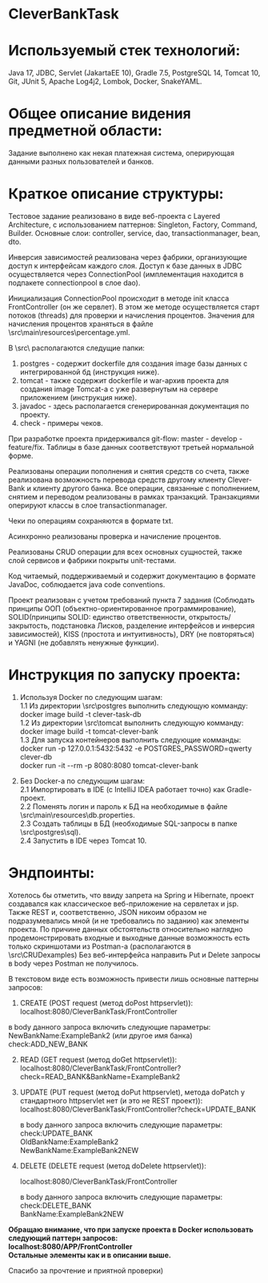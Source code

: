 # CleverBankTask

# Используемый стек технологий:
Java 17, JDBC, Servlet (JakartaEE 10), Gradle 7.5, PostgreSQL 14, Tomcat 10, Git, JUnit 5, Apache Log4j2, Lombok, Docker, SnakeYAML.
# Общее описание видения предметной области:
Задание выполнено как некая платежная система, оперирующая данными разных пользователей и банков.

# Краткое описание структуры:
Тестовое задание реализовано в виде веб-проекта c Layered Architecture, с использованием паттернов: Singleton, Factory, Command, Builder.
Основные слои: controller, service, dao, transactionmanager, bean, dto.

Инверсия зависимостей реализована через фабрики, организующие доступ к интерфейсам каждого слоя.
Доступ к базе данных в JDBC осуществляется через ConnectionPool (имплементация находится в подпакете connectionpool в слое dao).

Инициализация ConnectionPool происходит в методе init класса FrontController (он же сервлет).
В этом же методе осуществляется старт потоков (threads) для проверки и начисления процентов.
Значения для начисления процентов храняться в файле \src\main\resources\percentage.yml.

В \src\ располагаются следущие папки:
1. postgres - содержит dockerfile для создания image базы данных с интегрированной бд (инструкция ниже).
2. tomcat - также содержит dockerfile и war-архив проекта для создания image Tomcat-a с уже развернутым на сервере приложением (инструкция ниже).
3. javadoc - здесь располагается сгенерированная документация по проекту.
4. check - примеры чеков.

При разработке проекта придерживался git-flow: master - develop - feature/fix.
Таблицы в базе данных соответствуют третьей нормальной форме.

Реализованы операции пополнения и снятия средств со счета, также реализована возможность перевода средств другому клиенту Clever-Bank и клиенту другого банка.
Все операции, связанные с пополнением, снятием и переводом реализованы в рамках транзакций. Транзакциями оперируют классы в слое transactionmanager.

Чеки по операциям сохраняются в формате txt.

Асинхронно реализованы проверка и начисление процентов.

Реализованы CRUD операции для всех основных сущностей, также слой сервисов и фабрики покрыты unit-тестами.

Код читаемый, поддерживаемый и содержит документацию в формате JavaDoc, соблюдается java code conventions.

Проект реализован с учетом требований пункта 7 задания (Соблюдать принципы ООП (объектно-ориентированное программирование), SOLID(принципы SOLID: единство ответственности, открытость/закрытость, подстановка Лисков, разделение интерфейсов и инверсия зависимостей), KISS (простота и интуитивность), DRY (не повторяться) и YAGNI (не добавлять ненужные функции).

# Инструкция по запуску проекта:
1. Используя Docker по следующим шагам:  
1.1 Из директории \src\postgres выполнить следующую комманду:  
   docker image build -t clever-task-db  
1.2 Из директории \src\tomcat выполнить следующую комманду:  
   docker image build -t tomcat-clever-bank  
1.3 Для запуска контейнеров выполнить следующие комманды:  
   docker run -p 127.0.0.1:5432:5432 -e POSTGRES_PASSWORD=qwerty clever-db  
   docker run -it --rm -p 8080:8080 tomcat-clever-bank
   
3. Без Docker-a по следующим шагам:  
2.1 Импортировать в IDE (c IntelliJ IDEA работает точно) как Gradle-проект.  
2.2 Поменять логин и пароль к БД на необходимые в файле \src\main\resources\db.properties.  
2.3 Создать таблицы в БД (необходимые SQL-запросы в папке \src\postgres\sql).  
2.4 Запустить в IDE через Tomcat 10.  
   
# Эндпоинты:

Хотелось бы отметить, что ввиду запрета на Spring и Hibernate, проект создавался как классическое веб-приложение на сервлетах и jsp. 
Также REST и, соответственно, JSON никоим образом не подразумевались мной (и не требовались по заданию) как элементы проекта.
По причине данных обстоятельств относительно наглядно продемонстрировать входные и выходные данные возможность есть только скриншотами из Postman-a
(располагаются в \src\CRUDexamples) Без веб-интерфейса направить Put и Delete запросы в body через Postman не получилось.

В текстовом виде есть возможность привести лишь основные паттерны запросов:  
1. CREATE (POST request (метод doPost httpservlet)):  
localhost:8080/CleverBankTask/FrontController  

в body данного запроса включить следующие параметры:  
NewBankName:ExampleBank2 (или другое имя банка)  
check:ADD_NEW_BANK  

2. READ (GET request (метод doGet httpservlet)):    
localhost:8080/CleverBankTask/FrontController?check=READ_BANK&BankName=ExampleBank2  

3. UPDATE (PUT request (метод doPut httpservlet), метода doPatch у стандартного httpservlet нет (и это не REST проект)):  
   localhost:8080/CleverBankTask/FrontController?check=UPDATE_BANK    

   в body данного запроса включить следующие параметры:    
   check:UPDATE_BANK   
   OldBankName:ExampleBank2   
   NewBankName:ExampleBank2NEW  

5. DELETE (DELETE request (метод doDelete httpservlet)):  

   localhost:8080/CleverBankTask/FrontController  
 
   в body данного запроса включить следующие параметры:  
   check:DELETE_BANK  
   BankName:ExampleBank2NEW  

**Обращаю внимание, что при запуске проекта в Docker использовать следующий паттерн запросов:**  
**localhost:8080/APP/FrontController**  
**Остальные элементы как и в описании выше.**  

Спасибо за прочтение и приятной проверки)
